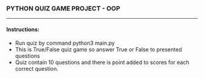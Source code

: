 ### PYTHON QUIZ GAME PROJECT - OOP
** **
#### Instructions:
* Run quiz by command python3 main.py
* This is True/False quiz game so answer True or False to presented questions
* Quiz contain 10 questions and there is point added to scores for each correct question.
